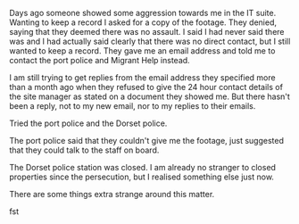 Days ago someone showed some aggression towards me in the IT suite. Wanting to keep a record I asked for a copy of the footage. They denied, saying that they deemed there was no assault. I said I had never said there was and I had actually said clearly that there was no direct contact, but I still wanted to keep a record. They gave me an email address and told me to contact the port police and Migrant Help instead.

I am still trying to get replies from the email address they specified more than a month ago when they refused to give the 24 hour contact details of the site manager as stated on a document they showed me. But there hasn't been a reply, not to my new email, nor to my replies to their emails.

Tried the port police and the Dorset police. 

The port police said that they couldn't give me the footage, just suggested that they could talk to the staff on board.

The Dorset police station was closed. I am already no stranger to closed properties since the persecution, but I realised something else just now.

There are some things extra strange around this matter.



fst 
